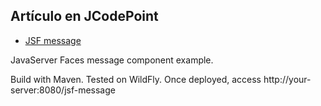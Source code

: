 ## Artículo en JCodePoint
* [JSF message](https://jcodepoint.com/jsf/etiquetas/jsf-message/)

JavaServer Faces message component example.

Build with Maven. Tested on WildFly. Once deployed, access http://your-server:8080/jsf-message
